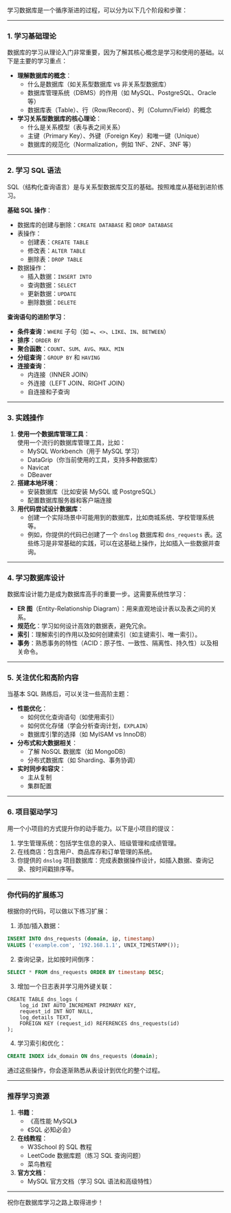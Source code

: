 
学习数据库是一个循序渐进的过程，可以分为以下几个阶段和步骤：

---

### **1. 学习基础理论**
数据库的学习从理论入门非常重要，因为了解其核心概念是学习和使用的基础。以下是主要的学习重点：

+ **理解数据库的概念**：
    - 什么是数据库（如关系型数据库 vs 非关系型数据库）
    - 数据库管理系统（DBMS）的作用（如 MySQL、PostgreSQL、Oracle 等）
    - 数据库表（Table）、行（Row/Record）、列（Column/Field）的概念
+ **学习关系型数据库的核心理论**：
    - 什么是关系模型（表与表之间关系）
    - 主键（Primary Key）、外键（Foreign Key）和唯一键（Unique）
    - 数据库的规范化（Normalization，例如 1NF、2NF、3NF 等）

---

### **2. 学习 SQL 语法**
SQL（结构化查询语言）是与关系型数据库交互的基础。按照难度从基础到进阶练习。

**基础 SQL 操作**：

+ 数据库的创建与删除：`CREATE DATABASE` 和 `DROP DATABASE`
+ 表操作：
    - 创建表：`CREATE TABLE`
    - 修改表：`ALTER TABLE`
    - 删除表：`DROP TABLE`
+ 数据操作：
    - 插入数据：`INSERT INTO`
    - 查询数据：`SELECT`
    - 更新数据：`UPDATE`
    - 删除数据：`DELETE`

**查询语句的进阶学习**：

+ **条件查询**：`WHERE` 子句（如 `=`、`<>`、`LIKE`、`IN`、`BETWEEN`）
+ **排序**：`ORDER BY`
+ **聚合函数**：`COUNT`、`SUM`、`AVG`、`MAX`、`MIN`
+ **分组查询**：`GROUP BY` 和 `HAVING`
+ **连接查询**：
    - 内连接（INNER JOIN）
    - 外连接（LEFT JOIN、RIGHT JOIN）
    - 自连接和子查询

---

### **3. 实践操作**
1. **使用一个数据库管理工具**：  
   使用一个流行的数据库管理工具，比如：
    - MySQL Workbench（用于 MySQL 学习）
    - DataGrip（你当前使用的工具，支持多种数据库）
    - Navicat
    - DBeaver
2. **搭建本地环境**：
    - 安装数据库（比如安装 MySQL 或 PostgreSQL）
    - 配置数据库服务器和客户端连接
3. **用代码尝试设计数据库**：
    - 创建一个实际场景中可能用到的数据库，比如商城系统、学校管理系统等。
    - 例如，你提供的代码已创建了一个 `dnslog` 数据库和 `dns_requests` 表。这些练习是非常基础的实践，可以在这基础上操作，比如插入一些数据并查询。

---

### **4. 学习数据库设计**
数据库设计能力是成为数据库高手的重要一步。这需要系统性学习：

+ **ER 图**（Entity-Relationship Diagram）：用来直观地设计表以及表之间的关系。
+ **规范化**：学习如何设计高效的数据表，避免冗余。
+ **索引**：理解索引的作用以及如何创建索引（如主键索引、唯一索引）。
+ **事务**：熟悉事务的特性（ACID：原子性、一致性、隔离性、持久性）以及相关命令。

---

### **5. 关注优化和高阶内容**
当基本 SQL 熟练后，可以关注一些高阶主题：

+ **性能优化**：
    - 如何优化查询语句（如使用索引）
    - 如何优化存储（学会分析查询计划，`EXPLAIN`）
    - 数据库引擎的选择（如 MyISAM vs InnoDB）
+ **分布式和大数据相关**：
    - 了解 NoSQL 数据库（如 MongoDB）
    - 分布式数据库（如 Sharding、事务协调）
+ **实时同步和容灾**：
    - 主从复制
    - 集群配置

---

### **6. 项目驱动学习**
用一个小项目的方式提升你的动手能力。以下是小项目的提议：

1. 学生管理系统：包括学生信息的录入、班级管理和成绩管理。
2. 在线商店：包含用户、商品库存和订单管理的系统。
3. 你提供的 `dnslog` 项目数据库：完成表数据操作设计，如插入数据、查询记录、按时间戳排序等。

---

### **你代码的扩展练习**
根据你的代码，可以做以下练习扩展：

1. 添加/插入数据：

```sql
INSERT INTO dns_requests (domain, ip, timestamp)
VALUES ('example.com', '192.168.1.1', UNIX_TIMESTAMP());
```

2. 查询记录，比如按时间倒序：

```sql
SELECT * FROM dns_requests ORDER BY timestamp DESC;
```

3. 增加一个日志表并学习用外键关联：

```plain
CREATE TABLE dns_logs (
    log_id INT AUTO_INCREMENT PRIMARY KEY,
    request_id INT NOT NULL,
    log_details TEXT,
    FOREIGN KEY (request_id) REFERENCES dns_requests(id)
);
```

4. 学习索引和优化：

```sql
CREATE INDEX idx_domain ON dns_requests (domain);
```

通过这些操作，你会逐渐熟悉从表设计到优化的整个过程。

---

### **推荐学习资源**
1. **书籍**：
    - 《高性能 MySQL》
    - 《SQL 必知必会》
2. **在线教程**：
    - W3School 的 SQL 教程
    - LeetCode 数据库题（练习 SQL 查询问题）
    - 菜鸟教程
3. **官方文档**：
    - MySQL 官方文档（学习 SQL 语法和高级特性）

---

祝你在数据库学习之路上取得进步！

